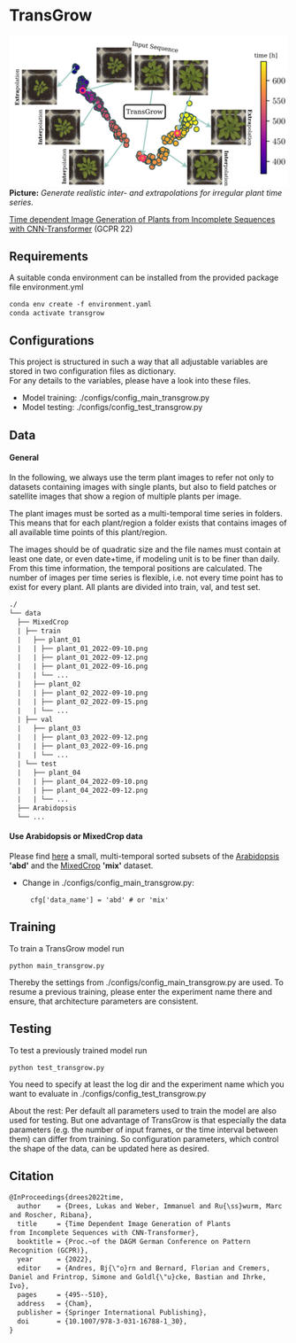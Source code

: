 # TransGrow

![Teaser image](./transgrow-teaser.jpg)
**Picture:** *Generate realistic inter- and extrapolations for irregular plant time series.*

[Time dependent Image Generation of Plants from Incomplete Sequences with CNN-Transformer](https://doi.org/10.1007/978-3-031-16788-1_30) (GCPR 22)

## Requirements

A suitable conda environment can be installed from the provided package file environment.yml

    conda env create -f environment.yaml
    conda activate transgrow

## Configurations

This project is structured in such a way that all adjustable variables are stored in two configuration files as dictionary.  
For any details to the variables, please have a look into these files.

- Model training: ./configs/config_main_transgrow.py
- Model testing: ./configs/config_test_transgrow.py


## Data

#### General

In the following, we always use the term plant images to refer not only to datasets containing images with single plants, but also to field patches or satellite images that show a region of multiple plants per image.

The plant images must be sorted as a multi-temporal time series in folders. This means that for each plant/region a folder exists that contains images of all available time points of this plant/region. 

The images should be of quadratic size and the file names must contain at least one date, or even date+time, if modeling unit is to be finer than daily. From this time information, the temporal positions are calculated. 
The number of images per time series is flexible, i.e. not every time point has to exist for every plant. 
All plants are divided into train, val, and test set.

    ./
    └── data
      ├── MixedCrop  
      | ├── train
      |   ├── plant_01
      |   | ├── plant_01_2022-09-10.png
      |   | ├── plant_01_2022-09-12.png
      |   | ├── plant_01_2022-09-16.png
      |   | └── ...
      |   ├── plant_02
      |   | ├── plant_02_2022-09-10.png
      |   | ├── plant_02_2022-09-15.png
      |   | └── ...
      | ├── val
      |   ├── plant_03
      |   | ├── plant_03_2022-09-12.png
      |   | ├── plant_03_2022-09-16.png
      |   | └── ...      
      | └── test
      |   ├── plant_04
      |   | ├── plant_04_2022-09-10.png
      |   | ├── plant_04_2022-09-12.png
      |   | └── ...
      ├── Arabidopsis
      └── ...

#### Use Arabidopsis or MixedCrop data

Please find [here](https://uni-bonn.sciebo.de/s/Prq6Ga72sTErNXT) a small, multi-temporal sorted subsets of the [Arabidopsis](https://doi.org/10.5281/zenodo.168158) **'abd'** and the [MixedCrop](https://phenoroam.phenorob.de/geonetwork/srv/eng/catalog.search#/metadata/751c10c4-b6dc-4bcc-bc8c-c0fc5920887a) **'mix'** dataset.

- Change in ./configs/config_main_transgrow.py:

        cfg['data_name'] = 'abd' # or 'mix'


## Training
To train a TransGrow model run 

    python main_transgrow.py

Thereby the settings from ./configs/config_main_transgrow.py are used.
To resume a previous training, please enter the experiment name there and ensure, that architecture parameters are consistent.

## Testing
To test a previously trained model run

    python test_transgrow.py
    
You need to specify at least the log dir and the experiment name which you want to evaluate in ./configs/config_test_transgrow.py 

About the rest: Per default all parameters used to train the model are also used for testing.
But one advantage of TransGrow is that especially the data parameters (e.g. the number of input frames, or the time interval between them) can differ from training. So configuration parameters, which control the shape of the data, can be updated here as desired.

## Citation
```
@InProceedings{drees2022time,
  author    = {Drees, Lukas and Weber, Immanuel and Ru{\ss}wurm, Marc and Roscher, Ribana},
  title     = {Time Dependent Image Generation of Plants from Incomplete Sequences with CNN-Transformer},
  booktitle = {Proc.~of the DAGM German Conference on Pattern Recognition (GCPR)},
  year      = {2022},
  editor    = {Andres, Bj{\"o}rn and Bernard, Florian and Cremers, Daniel and Frintrop, Simone and Goldl{\"u}cke, Bastian and Ihrke, Ivo},
  pages     = {495--510},
  address   = {Cham},
  publisher = {Springer International Publishing},
  doi       = {10.1007/978-3-031-16788-1_30},
}
```

